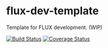 flux-dev-template
=================

Template for FLUX development. (WIP)

[![Build Status](https://img.shields.io/travis/stanleyhlng/flux-dev-template.svg?style=flat-square)](https://travis-ci.org/stanleyhlng/flux-dev-template)
[![Coverage Status](https://coveralls.io/repos/stanleyhlng/flux-dev-template/badge.svg?branch=master)](https://coveralls.io/r/stanleyhlng/flux-dev-template?branch=master)
